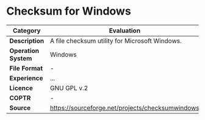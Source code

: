 # Checksum for Windows

| Category | Evaluation |
| --- | --- |
| **Description**  | A file checksum utility for Microsoft Windows. |
| **Operation System**  | Windows |
| **File Format** | - |
| **Experience** | ... |
| **Licence** | GNU GPL v.2 |
| **COPTR** | - |
| **Source** | https://sourceforge.net/projects/checksumwindows |
